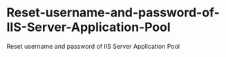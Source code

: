 # Reset-username-and-password-of-IIS-Server-Application-Pool
Reset username and password of IIS Server Application Pool
